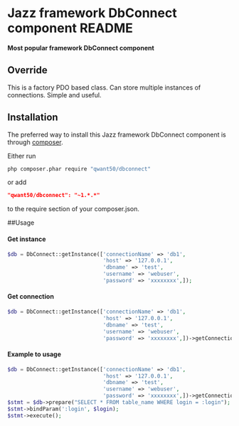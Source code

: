 
Jazz framework DbConnect component README
============

**Most popular framework DbConnect component**

## Override

This is a factory PDO based class. Can store multiple instances of connections.
Simple and useful.


## Installation

The preferred way to install this Jazz framework DbConnect component is through [composer](http://getcomposer.org/download/).

Either run

```sh
php composer.phar require "qwant50/dbconnect"
```

or add

```json
"qwant50/dbconnect": "~1.*.*"
```

to the require section of your composer.json.


##Usage

#### Get instance
```php
$db = DbConnect::getInstance(['connectionName' => 'db1',
                              'host' => '127.0.0.1',
                              'dbname' => 'test',
                              'username' => 'webuser',
                              'password' => 'xxxxxxxx',]);
```

#### Get connection
```php
$db = DbConnect::getInstance(['connectionName' => 'db1',
                              'host' => '127.0.0.1',
                              'dbname' => 'test',
                              'username' => 'webuser',
                              'password' => 'xxxxxxxx',])->getConnection();
```

#### Example to usage

```php
$db = DbConnect::getInstance(['connectionName' => 'db1',
                              'host' => '127.0.0.1',
                              'dbname' => 'test',
                              'username' => 'webuser',
                              'password' => 'xxxxxxxx',])->getConnection();
$stmt = $db->prepare("SELECT * FROM table_name WHERE login = :login");
$stmt->bindParam(':login', $login);
$stmt->execute();
```

